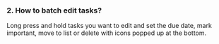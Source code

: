 ### 2. How to batch edit tasks?
Long press and hold tasks you want to edit and set the due date, mark important, move to list or delete with icons popped up at the bottom.
